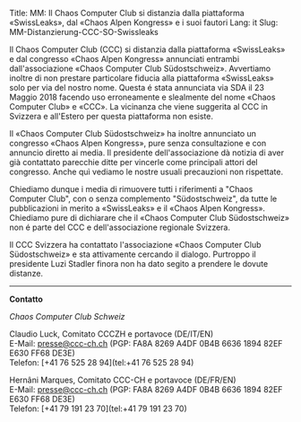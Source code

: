 Title: MM: Il Chaos Computer Club si distanzia dalla piattaforma «SwissLeaks», dal «Chaos Alpen Kongress» e i suoi fautori
Lang: it
Slug: MM-Distanzierung-CCC-SO-Swissleaks

Il Chaos Computer Club (CCC) si distanzia dalla piattaforma «SwissLeaks» e dal congresso «Chaos Alpen Kongress» annunciati entrambi dall'associazione «Chaos Computer Club Südostschweiz». Avvertiamo inoltre di non prestare particolare fiducia alla piattaforma «SwissLeaks» solo per via del nostro nome. Questa é stata annunciata via SDA il 23 Maggio 2018 facendo uso erroneamente e slealmente del nome «Chaos Computer Club» e «CCC». La vicinanza che viene suggerita al CCC in Svizzera e all'Estero per questa piattaforma non esiste.

Il «Chaos Computer Club Südostschweiz» ha inoltre annunciato un congresso «Chaos Alpen Kongress», pure senza consultazione e con annuncio diretto ai media. Il presidente dell'associazione dà notizia di aver già contattato parecchie ditte per vincerle come principali attori del congresso. Anche quì vediamo le nostre usuali precauzioni non rispettate.

Chiediamo dunque i media di rimuovere tutti i riferimenti a "Chaos Computer Club", con o senza complemento "Südostschweiz", da tutte le pubblicazioni in merito a «SwissLeaks» e il «Chaos Alpen Kongress». Chiediamo pure di dichiarare che il «Chaos Computer Club Südostschweiz» non é parte del CCC e dell'associazione regionale Svizzera.

Il CCC Svizzera ha contattato l'associazione «Chaos Computer Club Südostschweiz» e sta attivamente cercando il dialogo. Purtroppo il presidente Luzi Stadler finora non ha dato segito a prendere le dovute distanze.

<hr>

**Contatto**

*Chaos Computer Club Schweiz*

Claudio Luck, Comitato CCCZH e portavoce (DE/IT/EN)<br>
E-Mail: [presse@ccc-ch.ch](mailto:presse@ccc-ch.ch) (PGP: FA8A 8269 A4DF 0B4B 6636 1894 82EF E630 FF68 DE3E)<br>
Telefon: [+41 76 525 28 94](tel:+41 76 525 28 94)

Hernâni Marques, Comitato CCC-CH e portavoce (DE/FR/EN)<br>
E-Mail: [presse@ccc-ch.ch](mailto:presse@ccc-ch.ch) (PGP: FA8A 8269 A4DF 0B4B 6636 1894 82EF E630 FF68 DE3E)<br>
Telefon: [+41 79 191 23 70](tel:+41 79 191 23 70)
